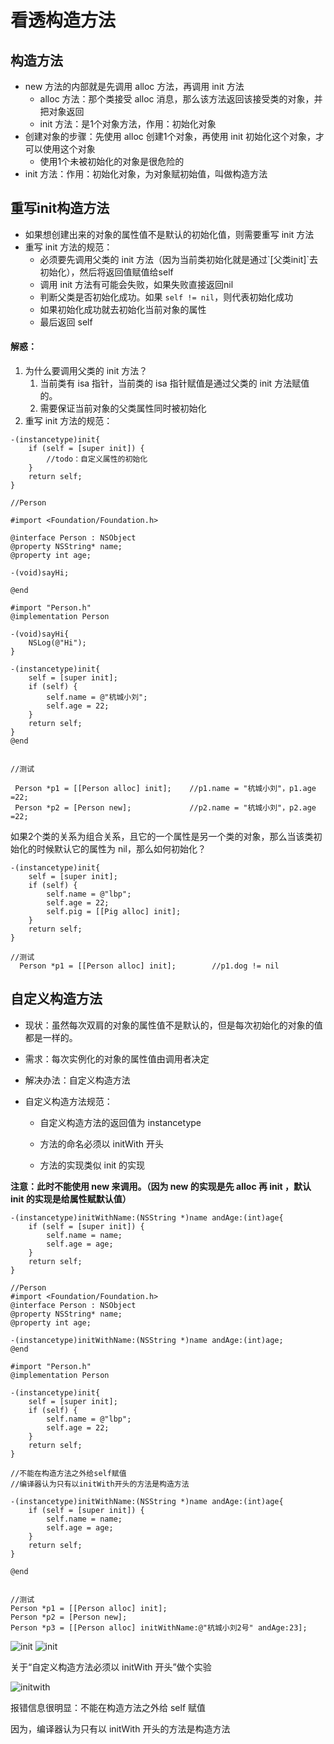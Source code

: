 # 看透构造方法

## 构造方法

* new 方法的内部就是先调用 alloc 方法，再调用 init 方法
  * alloc 方法：那个类接受 alloc 消息，那么该方法返回该接受类的对象，并把对象返回
  * init 方法：是1个对象方法，作用：初始化对象
* 创建对象的步骤：先使用 alloc 创建1个对象，再使用 init 初始化这个对象，才可以使用这个对象
  * 使用1个未被初始化的对象是很危险的
* init 方法：作用：初始化对象，为对象赋初始值，叫做构造方法

## 重写init构造方法
* 如果想创建出来的对象的属性值不是默认的初始化值，则需要重写 init 方法
* 重写 init 方法的规范：
  * 必须要先调用父类的 init 方法（因为当前类初始化就是通过\`\[父类init\]\`去初始化），然后将返回值赋值给self
  * 调用 init 方法有可能会失败，如果失败直接返回nil
  * 判断父类是否初始化成功。如果 `self != nil`，则代表初始化成功
  * 如果初始化成功就去初始化当前对象的属性
  * 最后返回 self

#### 解惑：

1. 为什么要调用父类的 init 方法？
   1. 当前类有 isa 指针，当前类的 isa 指针赋值是通过父类的 init 方法赋值的。
   2. 需要保证当前对象的父类属性同时被初始化
2. 重写 init 方法的规范：

```
-(instancetype)init{
    if (self = [super init]) {
        //todo：自定义属性的初始化
    }
    return self;
}
```

```
//Person

#import <Foundation/Foundation.h>

@interface Person : NSObject
@property NSString* name;
@property int age;

-(void)sayHi;

@end

#import "Person.h"
@implementation Person

-(void)sayHi{
    NSLog(@"Hi");
}

-(instancetype)init{
    self = [super init];
    if (self) {
        self.name = @"杭城小刘";
        self.age = 22;
    }
    return self;
}
@end


//测试

 Person *p1 = [[Person alloc] init];    //p1.name = "杭城小刘"，p1.age =22;
 Person *p2 = [Person new];             //p2.name = "杭城小刘"，p2.age =22;
```

如果2个类的关系为组合关系，且它的一个属性是另一个类的对象，那么当该类初始化的时候默认它的属性为 nil，那么如何初始化？

```
-(instancetype)init{
    self = [super init];
    if (self) {
        self.name = @"lbp";
        self.age = 22;
        self.pig = [[Pig alloc] init];
    }
    return self;
}

//测试
  Person *p1 = [[Person alloc] init];        //p1.dog != nil
```

## 自定义构造方法

* 现状：虽然每次双肩的对象的属性值不是默认的，但是每次初始化的对象的值都是一样的。

* 需求：每次实例化的对象的属性值由调用者决定

* 解决办法：自定义构造方法

* 自定义构造方法规范：

  * 自定义构造方法的返回值为 instancetype

  * 方法的命名必须以 initWith 开头

  * 方法的实现类似 init 的实现

**注意：此时不能使用 new 来调用。（因为 new 的实现是先 alloc 再 init ，默认 init 的实现是给属性赋默认值）**

```
-(instancetype)initWithName:(NSString *)name andAge:(int)age{
    if (self = [super init]) {
        self.name = name;
        self.age = age;
    }
    return self;
}
```

```
//Person
#import <Foundation/Foundation.h>
@interface Person : NSObject
@property NSString* name;
@property int age;

-(instancetype)initWithName:(NSString *)name andAge:(int)age;
@end

#import "Person.h"
@implementation Person

-(instancetype)init{
    self = [super init];
    if (self) {
        self.name = @"lbp";
        self.age = 22;
    }
    return self;
}

//不能在构造方法之外给self赋值
//编译器认为只有以initWith开头的方法是构造方法

-(instancetype)initWithName:(NSString *)name andAge:(int)age{
    if (self = [super init]) {
        self.name = name;
        self.age = age;
    }
    return self;
}

@end


//测试
Person *p1 = [[Person alloc] init];
Person *p2 = [Person new];    
Person *p3 = [[Person alloc] initWithName:@"杭城小刘2号" andAge:23];
```


![init](https://fantasticlbp.gitbooks.io/knowledge-kit/assets/屏幕快照%202017-05-23-5-56-53.png)
![init](https://fantasticlbp.gitbooks.io/knowledge-kit/assets/屏幕快照%202017-05-23-5-57-08.png)


关于“自定义构造方法必须以 initWith 开头”做个实验

![initwith](https://fantasticlbp.gitbooks.io/knowledge-kit/assets/屏幕快照%202017-05-23-6-01-29.png)

报错信息很明显：不能在构造方法之外给 self 赋值

因为，编译器认为只有以 initWith 开头的方法是构造方法
